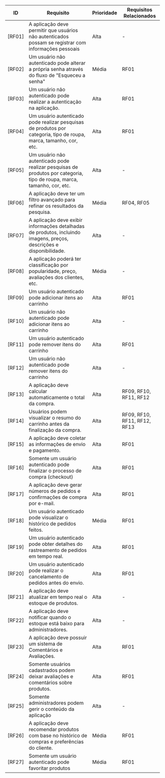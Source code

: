 | ID  | Requisito | Prioridade | Requisitos Relacionados
| ------------- | ------------- |------------- |------------- |
| [RF01] | A aplicação deve permitir que usuários não autenticados possam se registrar com informações pessoais | Alta | - |
| [RF02] | Um usuário não autenticado pode alterar a própria senha através do fluxo de "Esqueceu a senha" | Média | RF01 |
| [RF03] | Um usuário não autenticado pode realizar a autenticação na aplicação. | Alta | RF01 |
| [RF04] | Um usuário autenticado pode realizar pesquisas de produtos por categoria, tipo de roupa, marca, tamanho, cor, etc. | Alta | RF01 |
| [RF05] | Um usuário não autenticado pode realizar pesquisas de produtos por categoria, tipo de roupa, marca, tamanho, cor, etc. | Alta | - |
| [RF06] | A aplicação deve ter um filtro avançado para refinar os resultados da pesquisa. | Média | RF04, RF05 |
| [RF07] | A aplicação deve exibir informações detalhadas de produtos, incluindo imagens, preços, descrições e disponibilidade. | Alta | - |
| [RF08] | A aplicação poderá ter classificação por popularidade, preço, avaliações dos clientes, etc. | Média | - |
| [RF09] | Um usuário autenticado pode adicionar itens ao carrinho | Alta | RF01 |
| [RF10] | Um usuário não autenticado pode adicionar itens ao carrinho | Alta | - |
| [RF11] | Um usuário autenticado pode remover itens do carrinho | Alta | RF01 |
| [RF12] | Um usuário não autenticado pode remover itens do carrinho | Alta | - |
| [RF13] | A aplicação deve calcular automaticamente o total da compra. | Alta | RF09, RF10, RF11, RF12 |
| [RF14] | Usuários podem visualizar o resumo do carrinho antes da finalização da compra. | Alta | RF09, RF10, RF11, RF12, RF13 |
| [RF15] | A aplicação deve coletar as informações de envio e pagamento. | Alta | RF01 |
| [RF16] | Somente um usuário autenticado pode finalizar o processo de compra (checkout) | Alta | RF01 |
| [RF17] | A aplicação deve gerar números de pedidos e confirmações de compra por e-mail. | Alta | RF01 |
| [RF18] | Um usuário autenticado pode visualizar o histórico de pedidos feitos. | Média | RF01 |
| [RF19] | Um usuário autenticado pode obter detalhes do rastreamento de pedidos em tempo real. | Alta | RF01 |
| [RF20] | Um usuário autenticado pode realizar o cancelamento de pedidos antes do envio. | Alta | RF01 |
| [RF21] | A aplicação deve atualizar em tempo real o estoque de produtos. | Alta | - |
| [RF22] | A aplicação deve notificar quando o estoque está baixo para administradores. | Alta | - |
| [RF23] | A aplicação deve possuir um sistema de Comentários e Avaliações. | Alta | RF01 |
| [RF24] | Somente usuários cadastrados podem deixar avaliações e comentários sobre produtos. | Alta | RF01 |
| [RF25] | Somente administradores podem gerir o conteúdo da aplicação | Alta | - |
| [RF26] | A aplicação deve recomendar produtos com base no histórico de compras e preferências do cliente. | Média | RF01 |
| [RF27] | Somente um usuário autenticado pode favoritar produtos | Média | RF01 |

